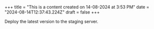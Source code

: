 +++
title = "This is a content created on 14-08-2024 at 3:53 PM"
date = "2024-08-14T12:37:43.224Z"
draft = false
+++

  Deploy the latest version to the staging server.
        